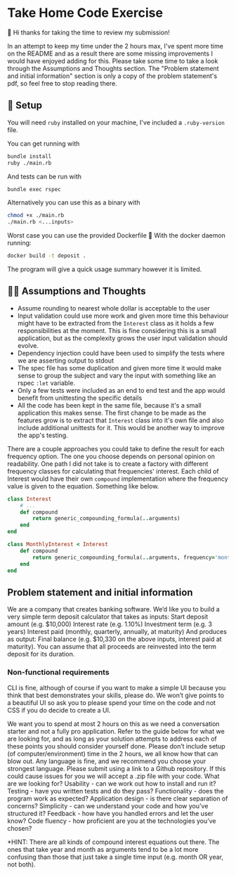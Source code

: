 # Take Home Code Exercise

👋 Hi thanks for taking the time to review my submission!

In an attempt to keep my time under the 2 hours max, I've spent more time on the README and as a result there
are some missing improvements I would have enjoyed adding for this.
Please take some time to take a look through the Assumptions and Thoughts section. The "Problem statement and
initial information" section is only a copy of the problem statement's pdf, so feel free to stop reading there.

## 🚧 Setup

You will need `ruby` installed on your machine, I've included a `.ruby-version` file.

You can get running with
```sh
bundle install
ruby ./main.rb
```

And tests can be run with
```sh
bundle exec rspec
```

Alternatively you can use this as a binary with
```sh
chmod +x ./main.rb
./main.rb <...inputs>
```

Worst case you can use the provided Dockerfile 🐳
With the docker daemon running:
```sh
docker build -t deposit .
```

The program will give a quick usage summary however it is limited.

## 🧠💭 Assumptions and Thoughts

- Assume rounding to nearest whole dollar is acceptable to the user
- Input validation could use more work and given more time this behaviour might have to be extracted
from the `Interest` class as it holds a few responsibilities at the moment. This is fine considering this
is a small application, but as the complexity grows the user input validation should evolve.
- Dependency injection could have been used to simplify the tests where we are asserting output to stdout
- The spec file has some duplication and given more time it would make sense to group the subject and
vary the input with something like an rspec `:let` variable.
- Only a few tests were included as an end to end test and the app would benefit from unittesting the specific
details
- All the code has been kept in the same file, because it's a small application this makes sense. The first
change to be made as the features grow is to extract that `Interest` class into it's own file and also
include additional unittests for it. This would be another way to improve the app's testing.

There are a couple approaches you could take to define the result for each frequency option.
The one you choose depends on personal opinion on readability. One path I did not take is to create
a factory with different frequency classes for calculating that frequencies' interest. Each child of
Interest would have their own `compound` implementation where the frequency value is given to the
equation. Something like below.

```ruby
class Interest
    # ...
    def compound
        return generic_compounding_formula(..arguments)
    end
end

class MonthlyInterest < Interest
    def compound
        return generic_compounding_formula(..arguments, frequency='monthly')
    end
end
```

## Problem statement and initial information

We are a company that creates banking software. We’d like you to build a very
simple term deposit calculator that takes as inputs:
Start deposit amount (e.g. $10,000)
Interest rate (e.g. 1.10%)
Investment term (e.g. 3 years)
Interest paid (monthly, quarterly, annually, at maturity)
And produces as output:
Final balance (e.g. $10,330 on the above inputs, interest paid at maturity).
You can assume that all proceeds are reinvested into the term deposit for its duration.

### Non-functional requirements

CLI is fine, although of course if you want to make a simple UI because you
think that best demonstrates your skills, please do. We won’t give points to a
beautiful UI so ask you to please spend your time on the code and not CSS if
you do decide to create a UI.

We want you to spend at most 2 hours on this as we need a conversation
starter and not a fully pro application. Refer to the guide below for what we are
looking for, and as long as your solution attempts to address each of these
points you should consider yourself done. Please don’t include setup (of
computer/environment) time in the 2 hours, we all know how that can blow
out.
Any language is fine, and we recommend you choose your strongest language.
Please submit using a link to a Github repository. If this could cause issues for
you we will accept a .zip file with your code.
What are we looking for?
Usability - can we work out how to install and run it?
Testing - have you written tests and do they pass?
Functionality - does the program work as expected?
Application design - is there clear separation of concerns?
Simplicity - can we understand your code and how you’ve structured it?
Feedback - how have you handled errors and let the user know?
Code fluency - how proficient are you at the technologies you’ve chosen?

*HINT: There are all kinds of compound interest equations out there. The ones
that take year and month as arguments tend to be a lot more confusing than those
that just take a single time input (e.g. month OR year, not both).
